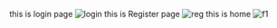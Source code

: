 this is login page
![login](https://github.com/iamarjunc/Authentication/assets/88643588/5ad6cb6c-774a-45af-8419-96ef9d120a61)
this is Register page
![reg](https://github.com/iamarjunc/Authentication/assets/88643588/f3a296a9-758c-4099-908b-efdfc5696d59)
this is home
![f1](https://github.com/iamarjunc/Authentication/assets/88643588/9453b0a3-37bc-4baf-ad20-e6e56df54de2)
